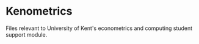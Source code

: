 # Kenometrics
Files relevant to University of Kent's econometrics and computing student support module.
